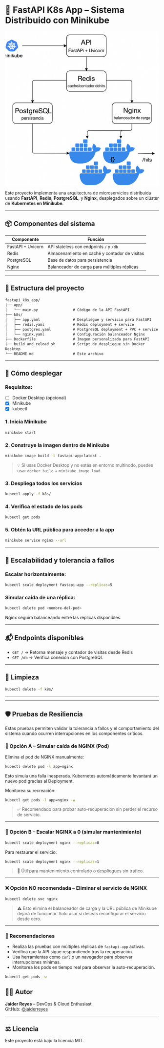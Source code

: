 # 🐳 FastAPI K8s App – Sistema Distribuido con Minikube

![Arquitectura del sistema](./Fastapi.png)

Este proyecto implementa una arquitectura de microservicios distribuida usando **FastAPI**, **Redis**, **PostgreSQL**, y **Nginx**, desplegados sobre un clúster de **Kubernetes en Minikube**.

---

## 📦 Componentes del sistema

| Componente   | Función                                                  |
|--------------|----------------------------------------------------------|
| FastAPI + Uvicorn | API stateless con endpoints `/` y `/db`              |
| Redis        | Almacenamiento en caché y contador de visitas            |
| PostgreSQL   | Base de datos para persistencia                          |
| Nginx        | Balanceador de carga para múltiples réplicas             |

---

## 📁 Estructura del proyecto

```
fastapi_k8s_app/
├── app/
│   └── main.py                # Código de la API FastAPI
├── k8s/
│   ├── app.yaml               # Despliegue y servicio para FastAPI
│   ├── redis.yaml             # Redis deployment + service
│   ├── postgres.yaml          # PostgreSQL deployment + PVC + service
│   └── nginx.yaml             # Configuración balanceador Nginx
├── Dockerfile                 # Imagen personalizada para FastAPI
├── build_and_reload.sh        # Script de despliegue sin Docker Desktop
└── README.md                  # Este archivo
```

---

## 🚀 Cómo desplegar

### Requisitos:

- [ ] Docker Desktop (opcional)
- [x] Minikube
- [x] kubectl

### 1. Inicia Minikube

```bash
minikube start
```

### 2. Construye la imagen dentro de Minikube

```bash
minikube image build -t fastapi-app:latest .
```

> 💡 Si usas Docker Desktop y no estás en entorno multinodo, puedes usar `docker build` + `minikube image load`.

### 3. Despliega todos los servicios

```bash
kubectl apply -f k8s/
```

### 4. Verifica el estado de los pods

```bash
kubectl get pods
```

### 5. Obtén la URL pública para acceder a la app

```bash
minikube service nginx --url
```

---

## 🔄 Escalabilidad y tolerancia a fallos

### Escalar horizontalmente:

```bash
kubectl scale deployment fastapi-app --replicas=5
```

### Simular caída de una réplica:

```bash
kubectl delete pod <nombre-del-pod>
```

Nginx seguirá balanceando entre las réplicas disponibles.

---

## 📬 Endpoints disponibles

- `GET /` → Retorna mensaje y contador de visitas desde Redis
- `GET /db` → Verifica conexión con PostgreSQL

---

## 🧼 Limpieza

```bash
kubectl delete -f k8s/
```

---


---

## 🛡️ Pruebas de Resiliencia

Estas pruebas permiten validar la tolerancia a fallos y el comportamiento del sistema cuando ocurren interrupciones en los componentes críticos.

### 🔧 Opción A – Simular caída de NGINX (Pod)

Elimina el pod de NGINX manualmente:

```bash
kubectl delete pod -l app=nginx
```

Esto simula una falla inesperada. Kubernetes automáticamente levantará un nuevo pod gracias al Deployment.

Monitorea su recreación:

```bash
kubectl get pods -l app=nginx -w
```

> ✅ Recomendado para probar auto-recuperación sin perder el recurso de servicio.

---

### 🔧 Opción B – Escalar NGINX a 0 (simular mantenimiento)

```bash
kubectl scale deployment nginx --replicas=0
```

Para restaurar el servicio:

```bash
kubectl scale deployment nginx --replicas=1
```

> 🔁 Útil para mantenimiento controlado o despliegues sin tráfico.

---

### ❌ Opción NO recomendada – Eliminar el servicio de NGINX

```bash
kubectl delete svc nginx
```

> ⚠️ Esto elimina el balanceador de carga y la URL pública de Minikube dejará de funcionar. Solo usar si deseas reconfigurar el servicio desde cero.

---

### 🧪 Recomendaciones

- Realiza las pruebas con múltiples réplicas de `fastapi-app` activas.
- Verifica que la API sigue respondiendo tras la recuperación.
- Usa herramientas como `curl` o un navegador para observar interrupciones mínimas.
- Monitorea los pods en tiempo real para observar la auto-recuperación.

```bash
kubectl get pods -w
```


## 👨‍💻 Autor

**Jaider Reyes** – DevOps & Cloud Enthusiast  
GitHub: [@jaiderreyes](https://github.com/jaiderreyes)

---

## ⚖️ Licencia

Este proyecto está bajo la licencia MIT.